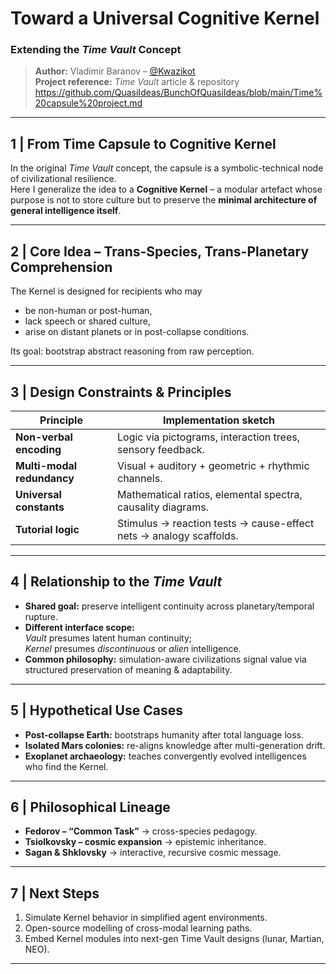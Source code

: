 # Toward a **Universal Cognitive Kernel**  
### Extending the *Time Vault* Concept  

> **Author:** Vladimir Baranov – [@Kwazikot](https://x.com/Kwazikot)  
> **Project reference:** *Time Vault* article & repository  
> <https://github.com/QuasiIdeas/BunchOfQuasiIdeas/blob/main/Time%20capsule%20project.md>

---

## 1 | From Time Capsule to Cognitive Kernel  

In the original *Time Vault* concept, the capsule is a symbolic-technical node of civilizational resilience.  
Here I generalize the idea to a **Cognitive Kernel** – a modular artefact whose purpose is not to store culture but to preserve the **minimal architecture of general intelligence itself**.

---

## 2 | Core Idea – Trans-Species, Trans-Planetary Comprehension  

The Kernel is designed for recipients who may  

* be non-human or post-human,  
* lack speech or shared culture,  
* arise on distant planets or in post-collapse conditions.  

Its goal: bootstrap abstract reasoning from raw perception.

---

## 3 | Design Constraints & Principles  

| Principle | Implementation sketch |
|-----------|-----------------------|
| **Non-verbal encoding** | Logic via pictograms, interaction trees, sensory feedback. |
| **Multi-modal redundancy** | Visual + auditory + geometric + rhythmic channels. |
| **Universal constants** | Mathematical ratios, elemental spectra, causality diagrams. |
| **Tutorial logic** | Stimulus → reaction tests → cause-effect nets → analogy scaffolds. |

---

## 4 | Relationship to the *Time Vault*  

* **Shared goal:** preserve intelligent continuity across planetary/temporal rupture.  
* **Different interface scope:**  
  *Vault* presumes latent human continuity;  
  *Kernel* presumes *discontinuous* or *alien* intelligence.  
* **Common philosophy:** simulation-aware civilizations signal value via structured preservation of meaning & adaptability.

---

## 5 | Hypothetical Use Cases  

* **Post-collapse Earth:** bootstraps humanity after total language loss.  
* **Isolated Mars colonies:** re-aligns knowledge after multi-generation drift.  
* **Exoplanet archaeology:** teaches convergently evolved intelligences who find the Kernel.

---

## 6 | Philosophical Lineage  

* **Fedorov – “Common Task”** → cross-species pedagogy.  
* **Tsiolkovsky – cosmic expansion** → epistemic inheritance.  
* **Sagan & Shklovsky** → interactive, recursive cosmic message.  

---

## 7 | Next Steps  

1. Simulate Kernel behavior in simplified agent environments.  
2. Open-source modelling of cross-modal learning paths.  
3. Embed Kernel modules into next-gen Time Vault designs (lunar, Martian, NEO).

---
